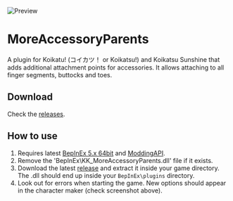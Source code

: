 ![Preview](https://user-images.githubusercontent.com/39247311/51492215-57257400-1db1-11e9-8f0e-b7097cc28bb2.png)

# MoreAccessoryParents
A plugin for Koikatu! (コイカツ！ or Koikatsu!) and Koikatsu Sunshine that adds additional attachment points for accessories. It allows attaching to all finger segments, buttocks and toes.

## Download
Check the [releases](/../../releases).

## How to use
1. Requires latest [BepInEx 5.x 64bit](https://github.com/BepInEx/BepInEx/releases) and [ModdingAPI](https://github.com/IllusionMods/IllusionModdingAPI/releases).
2. Remove the 'BepInEx\KK_MoreAccessoryParents.dll' file if it exists. 
3. Download the latest [release](/../../releases) and extract it inside your game directory. The .dll should end up inside your `BepInEx\plugins` directory.
4. Look out for errors when starting the game. New options should appear in the character maker (check screenshot above).
